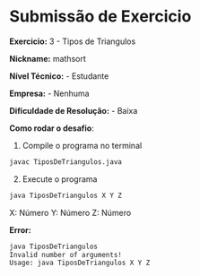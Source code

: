 # Submissão de Exercicio

**Exercicio:** 3 - Tipos de Triangulos

**Nickname:** mathsort

**Nível Técnico:** - Estudante

**Empresa:** - Nenhuma

**Dificuldade de Resolução:** - Baixa

**Como rodar o desafio**: 

1. Compile o programa no terminal

```bash
javac TiposDeTriangulos.java
```

2. Execute o programa

```bash
java TiposDeTriangulos X Y Z
```

X: Número
Y: Número
Z: Número

**Error:**

```bash
java TiposDeTriangulos
Invalid number of arguments!
Usage: java TiposDeTriangulos X Y Z
```

